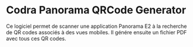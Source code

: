 # Codra Panorama QRCode Generator

Ce logiciel permet de scanner une application Panorama E2 à la recherche de QR codes associés à des vues mobiles.
Il génére ensuite un fichier PDF avec tous ces QR codes.
